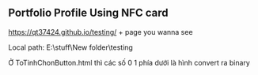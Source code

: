 ## Portfolio Profile Using NFC card

https://qt37424.github.io/testing/ + page you wanna see

Local path: E:\stuff\New folder\testing


Ở ToTinhChonButton.html thì các số 0 1 phía dưới là hình convert ra binary